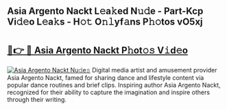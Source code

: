 ## Asia Argento Nackt L𝚎a𝚔ed N𝚞𝚍e - Part-Kcp Vi𝚍𝚎o L𝚎a𝚔s - H𝚘𝚝 O𝚗𝚕yf𝚊ns P𝚑𝚘tos vO5xj

# <h2><a href="http://kfaan8b.oniu.top/?m=Asia+Argento+Nackt">🔗👉 🔴 Asia Argento Nackt P𝚑ot𝚘𝚜 V𝚒d𝚎o</a></h2>

[![Asia Argento Nackt Nu𝚍e𝚜](https://i.imgur.com/0qMVB7G.gif)](http://kfaan8b.oniu.top/?m=Asia+Argento+Nackt)
Digital media artist and amusement provider Asia Argento Nackt, famed for sharing dance and lifestyle content via popular dance routines and brief clips. Inspiring author Asia Argento Nackt, recognized for their ability to capture the imagination and inspire others through their writing.  

